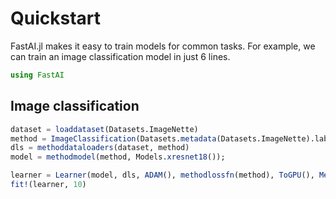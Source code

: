 # Quickstart

FastAI.jl makes it easy to train models for common tasks. For example, we can train an image classification model in just 6 lines.

```julia
using FastAI
```

## Image classification

```julia
dataset = loaddataset(Datasets.ImageNette)
method = ImageClassification(Datasets.metadata(Datasets.ImageNette).labels, (224, 224))
dls = methoddataloaders(dataset, method)
model = methodmodel(method, Models.xresnet18());

learner = Learner(model, dls, ADAM(), methodlossfn(method), ToGPU(), Metrics(accuracy))
fit!(learner, 10)
```